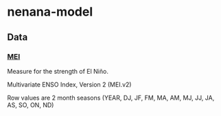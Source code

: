 # nenana-model


## Data

### [MEI](https://www.psl.noaa.gov/enso/mei)

Measure for the strength of El Niño.

Multivariate ENSO Index, Version 2 (MEI.v2)

Row values are 2 month seasons (YEAR, DJ, JF, FM, MA, AM, MJ, JJ, JA, AS, SO, ON, ND)

